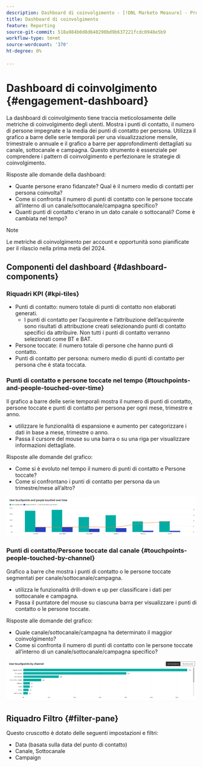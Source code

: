 ```yaml
---
description: Dashboard di coinvolgimento - [!DNL Marketo Measure] - Prodotto
title: Dashboard di coinvolgimento
feature: Reporting
source-git-commit: 518a984b0d8d640290bd9b637221fcdc0948e5b9
workflow-type: tm+mt
source-wordcount: '370'
ht-degree: 0%

---
```


# Dashboard di coinvolgimento {#engagement-dashboard}

La dashboard di coinvolgimento tiene traccia meticolosamente delle metriche di coinvolgimento degli utenti. Mostra i punti di contatto, il numero di persone impegnate e la media dei punti di contatto per persona. Utilizza il grafico a barre delle serie temporali per una visualizzazione mensile, trimestrale o annuale e il grafico a barre per approfondimenti dettagliati su canale, sottocanale e campagna. Questo strumento è essenziale per comprendere i pattern di coinvolgimento e perfezionare le strategie di coinvolgimento.

Risposte alle domande della dashboard:

* Quante persone erano fidanzate? Qual è il numero medio di contatti per persona coinvolta?
* Come si confronta il numero di punti di contatto con le persone toccate all’interno di un canale/sottocanale/campagna specifico?
* Quanti punti di contatto c&#39;erano in un dato canale o sottocanali? Come è cambiata nel tempo?

>[!NOTE]
>
>Le metriche di coinvolgimento per account e opportunità sono pianificate per il rilascio nella prima metà del 2024.

## Componenti del dashboard {#dashboard-components}

### Riquadri KPI {#kpi-tiles}

* Punti di contatto: numero totale di punti di contatto non elaborati generati.
   * I punti di contatto per l’acquirente e l’attribuzione dell’acquirente sono risultati di attribuzione creati selezionando punti di contatto specifici da attribuire. Non tutti i punti di contatto verranno selezionati come BT e BAT.
* Persone toccate: il numero totale di persone che hanno punti di contatto.
* Punti di contatto per persona: numero medio di punti di contatto per persona che è stata toccata.

### Punti di contatto e persone toccate nel tempo {#touchpoints-and-people-touched-over-time}

Il grafico a barre delle serie temporali mostra il numero di punti di contatto, persone toccate e punti di contatto per persona per ogni mese, trimestre e anno.

* utilizzare le funzionalità di espansione e aumento per categorizzare i dati in base a mese, trimestre o anno.
* Passa il cursore del mouse su una barra o su una riga per visualizzare informazioni dettagliate.

Risposte alle domande del grafico:

* Come si è evoluto nel tempo il numero di punti di contatto e Persone toccate?
* Come si confrontano i punti di contatto per persona da un trimestre/mese all’altro?

![](assets/engagement-dashboard-1.png)

### Punti di contatto/Persone toccate dal canale {#touchpoints-people-touched-by-channel}

Grafico a barre che mostra i punti di contatto o le persone toccate segmentati per canale/sottocanale/campagna.

* utilizza le funzionalità drill-down e up per classificare i dati per sottocanale e campagna.
* Passa il puntatore del mouse su ciascuna barra per visualizzare i punti di contatto o le persone toccate.

Risposte alle domande del grafico:

* Quale canale/sottocanale/campagna ha determinato il maggior coinvolgimento?
* Come si confronta il numero di punti di contatto con le persone toccate all’interno di un canale/sottocanale/campagna specifico?

![](assets/engagement-dashboard-2.png)

## Riquadro Filtro {#filter-pane}

Questo cruscotto è dotato delle seguenti impostazioni e filtri:

* Data (basata sulla data del punto di contatto)
* Canale, Sottocanale
* Campaign
